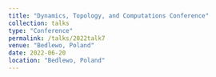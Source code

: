 ```yaml
---
title: "Dynamics, Topology, and Computations Conference"
collection: talks
type: "Conference" 
permalink: /talks/2022talk7
venue: "Bedlewo, Poland"
date: 2022-06-20
location: "Bedlewo, Poland"
---
```

